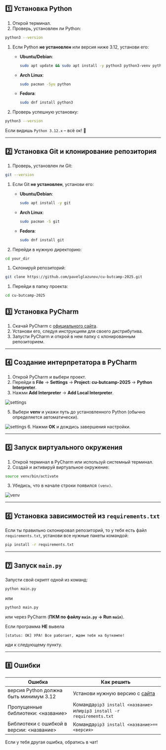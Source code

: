 
## 1️⃣ Установка Python

1. Открой терминал.
2. Проверь, установлен ли Python:

```sh
python3 --version
```

1. Если Python **не установлен** или версия ниже 3.12, установи его:
    - **Ubuntu/Debian**:
        
        ```sh
        sudo apt update && sudo apt install -y python3 python3-venv python3-pip
        ```
        
    - **Arch Linux**:
        
        ```sh
        sudo pacman -Syu python
        ```
        
    - **Fedora**:
        
        ```sh
        sudo dnf install python3
        ```
        
4. Проверь успешную установку:

```sh
python3 --version
```

Если видишь `Python 3.12.x` – всё ок! 🎉

---

## 2️⃣ Установка Git и клонирование репозитория

1. Проверь, установлен ли Git:

```sh
git --version
```

1. Если Git **не установлен**, установи его:
    - **Ubuntu/Debian**:
        
        ```sh
        sudo apt install -y git
        ```
        
    - **Arch Linux**:
        
        ```sh
        sudo pacman -S git
        ```
        
    - **Fedora**:
        
        ```sh
        sudo dnf install git
        ```
        
3. Перейди в нужную директорию:

```sh
cd your_dir
```

1. Склонируй репозиторий:

```sh
git clone https://github.com/pavelglazunov/cu-butcamp-2025.git
```

1. Перейди в папку проекта:

```sh
cd cu-butcamp-2025
```


## 3️⃣ Установка PyCharm

1. Скачай PyCharm с [официального сайта](https://www.jetbrains.com/pycharm/download/).
2. Установи его, следуя инструкциям для своего дистрибутива.
3. Запусти PyCharm и открой в нем папку с клонированным репозиторием.

---

## 4️⃣ Создание интерпретатора в PyCharm

1. Открой PyCharm и выбери проект.
2. Перейди в **File** → **Settings** → **Project: cu-butcamp-2025** → **Python Interpreter**.
3. Нажми **Add Interpreter** → **Add Local Interpreter**.


![settings](https://github.com/pavelglazunov/cu-bootcamp-2025/blob/main/docs/static/settings.png)


5. Выбери **venv** и укажи путь до установленного Python (обычно определяется автоматически).


![settings](https://github.com/pavelglazunov/cu-bootcamp-2025/blob/main/docs/static/create_venv.png)
6. Нажми **OK** и дождись завершения настройки.

---

## 5️⃣ Запуск виртуального окружения

1. Открой терминал в PyCharm или используй системный терминал.
2. Создай и активируй виртуальное окружение:

```sh
source venv/bin/activate
```

3. Убедись, что в начале строки появился `(venv)`.

![venv](https://github.com/pavelglazunov/cu-bootcamp-2025/blob/main/docs/static/venv.png)

---

## 6️⃣ Установка зависимостей из `requirements.txt`

Если ты правильно склонировал репозиторий, то у тебя есть файл `requirements.txt`, установи все нужные пакеты командой:

```sh
pip install -r requirements.txt
```

---

## 7️⃣ Запуск `main.py`

Запусти свой скрипт одной из команд:

```sh
python main.py
```

или

```sh
python3 main.py
```

или через PyCharm (**ПКМ по файлу `main.py` → Run `main`**).

Если программа **НЕ** вывела

`[status: OK] УРА! Все работает, ждем тебя на буткемпе!`

иди к следующему пункту.

---

## 8️⃣ Ошибки

|Ошибка|Как решить|
|---|---|
|версия Python должна быть минимум 3.12|Установи нужную версию с [сайта](https://www.python.org/downloads/release/python-3120/)|
|Пропущенные библиотеки: <название>|Команда`pip3 install <название>` или`pip3 install -r requirements.txt`|
|Библиотеки с ошибкой в версии: <название>|Команда`pip3 install <название>==<версия>`|

Если у тебя другая ошибка, обратись в чат!

